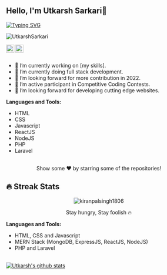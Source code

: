 ## Hello, I'm Utkarsh Sarkari👋

[![Typing SVG](https://readme-typing-svg.herokuapp.com?size=25&color=1A9AF7&lines=I'm+Full+Stack+Web+Developer;And+Everyone+Call+Me+Sarkari)](https://git.io/typing-svg)

<p align="left"> <img src="https://komarev.com/ghpvc/?username=UtkarshSarkari&label=Views&color=blue&style=plastic" alt="UtkarshSarkari"/> </p>

<a href="https://www.linkedin.com/in/utkarshsarkari">
  <img align="left" alt="Utkarsh's Linkdein" width="22px" src="https://cdn.jsdelivr.net/npm/simple-icons@v3/icons/linkedin.svg" />
</a>
<a href="https://github.com/UtkarshSarkari">
  <img align="left" alt="Utkarsh's Github" width="22px" src="https://cdn.jsdelivr.net/npm/simple-icons@v3/icons/github.svg" />
</a>

<br/>
<br/> 


- 🔭 I’m currently working on [my skills].
- 🌱 I’m currently doing full stack development.
- 🤔 I’m looking forward for more contribution in 2022.
- 🌱 I’m active participant in Competitive Coding Contests.
- 🤔 I’m looking forward for developing cutting edge websites.


**Languages and Tools:**  
- HTML
- CSS
- Javascript
- ReactJS
- NodeJS
- PHP
- Laravel

<br/>

<div align="center">
Show some ❤️ by starring some of the repositories!
</div>

## 🔥 Streak Stats

<p align="center">
	<img align="center" src="https://github-readme-streak-stats.herokuapp.com?user=utkarshsarkari&theme=tokyonight_duo&hide_border=true" alt="kiranpalsingh1806" />
  <p align="center"> Stay hungry, Stay foolish 🔥 </p>
</p>


**Languages and Tools:**  
- HTML, CSS and Javascript
- MERN Stack (MongoDB, ExpressJS, ReactJS, NodeJS)
- PHP and Laravel

<br/>
<a href="https://github.com/utkarshsarkari">
 <img align="center" src="https://github-readme-stats.vercel.app/api?username=utkarshsarkari&show_icons=true&theme=light&line_height=27" alt="Utkarsh's github stats"/>
</a>

